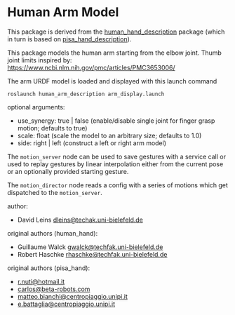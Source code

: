 Human Arm Model
===============

This package is derived from the [human_hand_description](https://github.com/ubi-agni/human_hand) package (which in turn is based on [pisa_hand_description](https://github.com/WEARHAP/hand-models/tree/master/pisa_hand_description)).


This package models the human arm starting from the elbow joint.
Thumb joint limits inspired by: https://www.ncbi.nlm.nih.gov/pmc/articles/PMC3653006/


The arm URDF model is loaded and displayed with this launch command

```
roslaunch human_arm_description arm_display.launch
```

optional arguments:
- use_synergy: true | false (enable/disable single joint for finger grasp motion; defaults to true)
- scale: float (scale the model to an arbitrary size; defaults to 1.0)
- side: right | left (construct a left or right arm model)

The `motion_server` node can be used to save gestures with a service call or
used to replay gestures by linear interpolation either from the current pose or
an optionally provided starting gesture.

The `motion_director` node reads a config with a series of motions which get
dispatched to the `motion_server`.

author:
- David Leins dleins@techak.uni-bielefeld.de

original authors (human_hand):
- Guillaume Walck gwalck@techfak.uni-bielefeld.de
- Robert Haschke rhaschke@techfak.uni-bielefeld.de

original authors (pisa_hand):
- r.nuti@hotmail.it
- carlos@beta-robots.com
- matteo.bianchi@centropiaggio.unipi.it
- e.battaglia@centropiaggio.unipi.it
